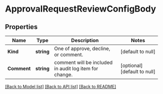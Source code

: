 # ApprovalRequestReviewConfigBody

## Properties
Name | Type | Description | Notes
------------ | ------------- | ------------- | -------------
**Kind** | **string** | One of approve, decline, or comment. | [default to null]
**Comment** | **string** | comment will be included in audit log item for change. | [optional] [default to null]

[[Back to Model list]](../README.md#documentation-for-models) [[Back to API list]](../README.md#documentation-for-api-endpoints) [[Back to README]](../README.md)


